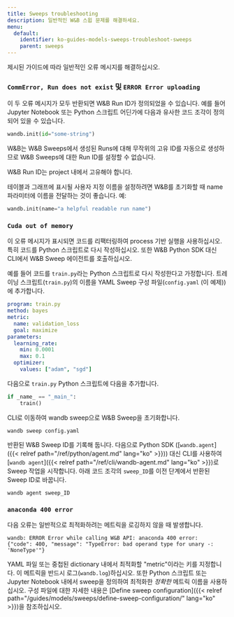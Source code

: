 ```yaml
---
title: Sweeps troubleshooting
description: 일반적인 W&B 스윕 문제를 해결하세요.
menu:
  default:
    identifier: ko-guides-models-sweeps-troubleshoot-sweeps
    parent: sweeps
---
```


제시된 가이드에 따라 일반적인 오류 메시지를 해결하십시오.

### `CommError, Run does not exist` 및 `ERROR Error uploading`

이 두 오류 메시지가 모두 반환되면 W&B Run ID가 정의되었을 수 있습니다. 예를 들어 Jupyter Notebook 또는 Python 스크립트 어딘가에 다음과 유사한 코드 조각이 정의되어 있을 수 있습니다.

```python
wandb.init(id="some-string")
```

W&B는 W&B Sweeps에서 생성된 Runs에 대해 무작위의 고유 ID를 자동으로 생성하므로 W&B Sweeps에 대한 Run ID를 설정할 수 없습니다.

W&B Run ID는 project 내에서 고유해야 합니다.

테이블과 그래프에 표시될 사용자 지정 이름을 설정하려면 W&B를 초기화할 때 name 파라미터에 이름을 전달하는 것이 좋습니다. 예:

```python
wandb.init(name="a helpful readable run name")
```

### `Cuda out of memory`

이 오류 메시지가 표시되면 코드를 리팩터링하여 process 기반 실행을 사용하십시오. 특히 코드를 Python 스크립트로 다시 작성하십시오. 또한 W&B Python SDK 대신 CLI에서 W&B Sweep 에이전트를 호출하십시오.

예를 들어 코드를 `train.py`라는 Python 스크립트로 다시 작성한다고 가정합니다. 트레이닝 스크립트(`train.py`)의 이름을 YAML Sweep 구성 파일(`config.yaml` (이 예제))에 추가합니다.

```yaml
program: train.py
method: bayes
metric:
  name: validation_loss
  goal: maximize
parameters:
  learning_rate:
    min: 0.0001
    max: 0.1
  optimizer:
    values: ["adam", "sgd"]
```

다음으로 `train.py` Python 스크립트에 다음을 추가합니다.

```python
if _name_ == "_main_":
    train()
```

CLI로 이동하여 wandb sweep으로 W&B Sweep을 초기화합니다.

```shell
wandb sweep config.yaml
```

반환된 W&B Sweep ID를 기록해 둡니다. 다음으로 Python SDK ([`wandb.agent`]({{< relref path="/ref/python/agent.md" lang="ko" >}})) 대신 CLI를 사용하여 [`wandb agent`]({{< relref path="/ref/cli/wandb-agent.md" lang="ko" >}})로 Sweep 작업을 시작합니다. 아래 코드 조각의 `sweep_ID`를 이전 단계에서 반환된 Sweep ID로 바꿉니다.

```shell
wandb agent sweep_ID
```

### `anaconda 400 error`

다음 오류는 일반적으로 최적화하려는 메트릭을 로깅하지 않을 때 발생합니다.

```shell
wandb: ERROR Error while calling W&B API: anaconda 400 error: 
{"code": 400, "message": "TypeError: bad operand type for unary -: 'NoneType'"}
```

YAML 파일 또는 중첩된 dictionary 내에서 최적화할 "metric"이라는 키를 지정합니다. 이 메트릭을 반드시 로그(`wandb.log`)하십시오. 또한 Python 스크립트 또는 Jupyter Notebook 내에서 sweep을 정의하여 최적화한 _정확한_ 메트릭 이름을 사용하십시오. 구성 파일에 대한 자세한 내용은 [Define sweep configuration]({{< relref path="/guides/models/sweeps/define-sweep-configuration/" lang="ko" >}})을 참조하십시오.
